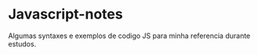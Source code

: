 # Javascript-notes

Algumas syntaxes e exemplos de codigo JS para minha referencia durante estudos.
